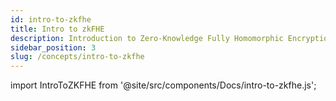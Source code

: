 ```yaml
---
id: intro-to-zkfhe
title: Intro to zkFHE
description: Introduction to Zero-Knowledge Fully Homomorphic Encryption
sidebar_position: 3
slug: /concepts/intro-to-zkfhe
---
```


import IntroToZKFHE from '@site/src/components/Docs/intro-to-zkfhe.js';

<IntroToZKFHE />